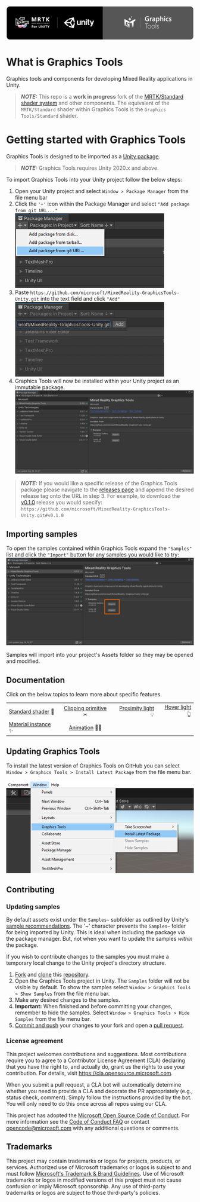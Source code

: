 ![Graphics Tools](Documentation~/Images/GraphicsToolsBannerRounded.png)

# What is Graphics Tools

Graphics tools and components for developing Mixed Reality applications in Unity. 

> **_NOTE:_** This repo is a **work in progress** fork of the [MRTK/Standard shader system](https://docs.microsoft.com/en-us/windows/mixed-reality/mrtk-unity/features/rendering/mrtk-standard-shader?view=mrtkunity-2021-05) and other components. The equivalent of the `MRTK/Standard` shader within Graphics Tools is the `Graphics Tools/Standard` shader.

# Getting started with Graphics Tools

Graphics Tools is designed to be imported as a [Unity package](https://docs.unity3d.com/Manual/Packages.html). 

> **_NOTE:_** Graphics Tools requires Unity 2020.x and above.

To import Graphics Tools into your Unity project follow the below steps:

1. Open your Unity project and select `Window > Package Manager` from the file menu bar
2. Click the `'+'` icon within the Package Manager and select `"Add package from git URL..."`
![Package Manager Add](Documentation~/Images/ReadMe/PackageManagerAdd.png)
3. Paste `https://github.com/microsoft/MixedReality-GraphicsTools-Unity.git` into the text field and click `"Add"`
![Package Manager Paste](Documentation~/Images/ReadMe/PackageManagerPaste.png)
4. Graphics Tools will now be installed within your Unity project as an immutable package.
![Package Manager Installed](Documentation~/Images/ReadMe/PackageManagerInstalled.png)

> **_NOTE:_** If you would like a specific release of the Graphics Tools package please navigate to the [releases page](https://github.com/microsoft/MixedReality-GraphicsTools-Unity/releases) and append the desired release tag onto the URL in step 3. For example, to download the [v0.1.0](https://github.com/microsoft/MixedReality-GraphicsTools-Unity/releases/tag/v0.1.0) release you would specify: `https://github.com/microsoft/MixedReality-GraphicsTools-Unity.git#v0.1.0`

## Importing samples

To open the samples contained within Graphics Tools expand the `"Samples"` list and click the `"Import"` button for any samples you would like to try:
![Package Manager Samples](Documentation~/Images/ReadMe/PackageManagerSamples.png)

Samples will import into your project's Assets folder so they may be opened and modified.

## Documentation

Click on the below topics to learn more about specific features.

| | | | |
| :------------- | :----------: | -----------: | -----------: | 
| [Standard shader](Documentation~/StandardShader.md) 🎨 | [Clipping primitive](Documentation~/ClippingPrimitive.md) ✂ | [Proximity light](Documentation~/ProximityLight.md) 💡 | [Hover light](Documentation~/HoverLight.md) 👆 | 
| [Material instance](Documentation~/MaterialInstance.md) ✨ | [Animation](Documentation~/Animation.md) 🚶‍♀️ | | | 

## Updating Graphics Tools

To install the latest version of Graphics Tools on GitHub you can select `Window > Graphics Tools > Install Latest Package` from the file menu bar.

![Package Update](Documentation~/Images/ReadMe/PackageUpdate.png)

## Contributing

### Updating samples

By default assets exist under the `Samples~` subfolder as outlined by Unity's [sample recommendations](https://docs.unity3d.com/Manual/cus-samples.html). The '~' character prevents the `Samples~` folder for being imported by Unity. This is ideal when including the package via the package manager. But, not when you want to update the samples *within* the package. 

If you wish to contribute changes to the samples you must make a temporary local change to the Unity project's directory structure.

1. [Fork](https://docs.github.com/en/get-started/quickstart/fork-a-repo) and [clone](https://docs.github.com/en/repositories/creating-and-managing-repositories/cloning-a-repository) this [repository](https://github.com/microsoft/MixedReality-GraphicsTools-Unity.git).
2. Open the Graphics Tools project in Unity. The `Samples` folder will not be visible by default. To show the samples select `Window > Graphics Tools > Show Samples` from the file menu bar.
3. Make any desired changes to the samples.
4. **Important:** When finished and before committing your changes, remember to hide the samples. Select `Window > Graphics Tools > Hide Samples` from the file menu bar.
5. [Commit and push](https://docs.github.com/en/get-started/using-git/pushing-commits-to-a-remote-repository) your changes to your fork and open a [pull request](https://github.com/microsoft/MixedReality-GraphicsTools-Unity/pulls).

### License agreement 

This project welcomes contributions and suggestions.  Most contributions require you to agree to a
Contributor License Agreement (CLA) declaring that you have the right to, and actually do, grant us
the rights to use your contribution. For details, visit https://cla.opensource.microsoft.com.

When you submit a pull request, a CLA bot will automatically determine whether you need to provide
a CLA and decorate the PR appropriately (e.g., status check, comment). Simply follow the instructions
provided by the bot. You will only need to do this once across all repos using our CLA.

This project has adopted the [Microsoft Open Source Code of Conduct](https://opensource.microsoft.com/codeofconduct/).
For more information see the [Code of Conduct FAQ](https://opensource.microsoft.com/codeofconduct/faq/) or
contact [opencode@microsoft.com](mailto:opencode@microsoft.com) with any additional questions or comments.

## Trademarks

This project may contain trademarks or logos for projects, products, or services. Authorized use of Microsoft 
trademarks or logos is subject to and must follow 
[Microsoft's Trademark & Brand Guidelines](https://www.microsoft.com/en-us/legal/intellectualproperty/trademarks/usage/general).
Use of Microsoft trademarks or logos in modified versions of this project must not cause confusion or imply Microsoft sponsorship.
Any use of third-party trademarks or logos are subject to those third-party's policies.
